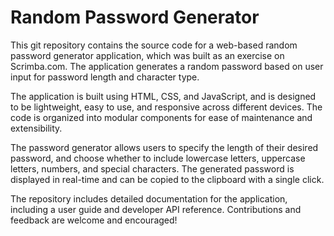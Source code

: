 # Random Password Generator
This git repository contains the source code for a web-based random password generator application, which was built as an exercise on Scrimba.com. The application generates a random password based on user input for password length and character type.

The application is built using HTML, CSS, and JavaScript, and is designed to be lightweight, easy to use, and responsive across different devices. The code is organized into modular components for ease of maintenance and extensibility.

The password generator allows users to specify the length of their desired password, and choose whether to include lowercase letters, uppercase letters, numbers, and special characters. The generated password is displayed in real-time and can be copied to the clipboard with a single click.

The repository includes detailed documentation for the application, including a user guide and developer API reference. Contributions and feedback are welcome and encouraged!
